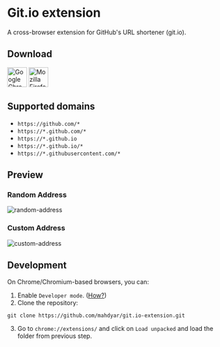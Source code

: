 # Git.io extension
A cross-browser extension for GitHub's URL shortener (git.io).
## Download
<a href="https://chrome.google.com/webstore/detail/gitio/klipmjlpckhkjiipblhpaefnaakiccel"><img src="https://user-images.githubusercontent.com/20593549/109499549-4aa09900-7aaa-11eb-9a08-606576d9b18a.png" alt="Google Chrome" width="45"/></a>
<a href="https://addons.mozilla.org/en-GB/firefox/addon/git-io/"><img src="https://user-images.githubusercontent.com/20593549/109499665-71f76600-7aaa-11eb-96a7-caa03382d615.png" alt="Mozilla Firefox" width="45" /></a>

## Supported domains
- `https://github.com/*`
- `https://*.github.com/*`
- `https://*.github.io`
- `https://*.github.io/*`
- `https://*.githubusercontent.com/*`

## Preview
### Random Address
![random-address](https://user-images.githubusercontent.com/20593549/109649199-d2e97180-7b70-11eb-977f-aa917dffee03.gif)
### Custom Address
![custom-address](https://user-images.githubusercontent.com/20593549/109649187-ce24bd80-7b70-11eb-8143-6d4ecd9c5108.gif)

## Development
On Chrome/Chromium-based browsers, you can:
1. Enable `Developer mode`. ([How?](https://developer.chrome.com/docs/extensions/mv2/faq/#faq-dev-01))
2. Clone the repository:
```
git clone https://github.com/mahdyar/git.io-extension.git
```
3. Go to `chrome://extensions/` and click on `Load unpacked` and load the folder from previous step.
